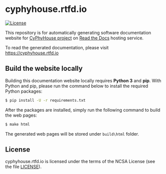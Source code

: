 cyphyhouse.rtfd.io
==================

[![License](https://img.shields.io/github/license/cyphyhouse/cyphyhouse.rtfd.io)](LICENSE)

This repository is for automatically generating software documentation website
for [CyPhyHouse project](https://cyphyhouse.github.io/)
on [Read the Docs](https://readthedocs.org/) hosting service.

To read the generated documentation, please visit https://cyphyhouse.rtfd.io


Build the website locally
-------------------------

Building this documentation website locally requires **Python 3** and **pip**.
With Python and pip,
please run the command below to install the required Python packages:
```bash
$ pip install -U -r requirements.txt
```

After the packages are installed, simply run the following command to build the
web pages:
```bash
$ make html
```
The generated web pages will be stored under `build\html` folder.


License
-------

cyphyhouse.rtfd.io is licensed under the terms of the NCSA License (see the file
[LICENSE](LICENSE)).

